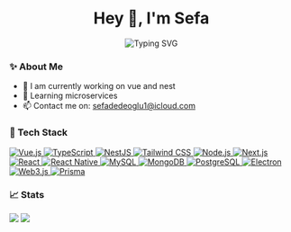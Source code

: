 <h1 align="center">Hey 👋, I'm Sefa</h1>

<p align="center">
  <img src="https://readme-typing-svg.demolab.com?font=Fira+Code&size=24&pause=1000&color=58A6FF&center=true&vCenter=true&width=435&lines=Full-stack+Developer;Vue+%7C+NestJS+%7C+Prisma" alt="Typing SVG" />
</p>

### ✨ About Me
- 🔭 I am currently working on vue and nest
- 🌱 Learning microservices
- 📫 Contact me on: sefadedeoglu1@icloud.com



### 🧰 Tech Stack

<p align="left"> <a href="https://vuejs.org/" target="_blank"> <img src="https://img.shields.io/badge/Vue.js-35495E?style=for-the-badge&logo=vue.js&logoColor=4FC08D" alt="Vue.js"/> </a> <a href="https://www.typescriptlang.org/" target="_blank"> <img src="https://img.shields.io/badge/TypeScript-007ACC?style=for-the-badge&logo=typescript&logoColor=white" alt="TypeScript"/> </a> <a href="https://nestjs.com/" target="_blank"> <img src="https://img.shields.io/badge/NestJS-E0234E?style=for-the-badge&logo=nestjs&logoColor=white" alt="NestJS"/> </a> <a href="https://tailwindcss.com/" target="_blank"> <img src="https://img.shields.io/badge/Tailwind_CSS-38B2AC?style=for-the-badge&logo=tailwind-css&logoColor=white" alt="Tailwind CSS"/> </a> <a href="https://nodejs.org/" target="_blank"> <img src="https://img.shields.io/badge/Node.js-339933?style=for-the-badge&logo=node.js&logoColor=white" alt="Node.js"/> </a> <a href="https://nextjs.org/" target="_blank"> <img src="https://img.shields.io/badge/Next.js-000000?style=for-the-badge&logo=next.js&logoColor=white" alt="Next.js"/> </a> <a href="https://reactjs.org/" target="_blank"> <img src="https://img.shields.io/badge/React-20232A?style=for-the-badge&logo=react&logoColor=61DAFB" alt="React"/> </a> <a href="https://reactnative.dev/" target="_blank"> <img src="https://img.shields.io/badge/React_Native-20232A?style=for-the-badge&logo=react&logoColor=61DAFB" alt="React Native"/> </a> <a href="https://www.mysql.com/" target="_blank"> <img src="https://img.shields.io/badge/MySQL-4479A1?style=for-the-badge&logo=mysql&logoColor=white" alt="MySQL"/> </a> <a href="https://www.mongodb.com/" target="_blank"> <img src="https://img.shields.io/badge/MongoDB-47A248?style=for-the-badge&logo=mongodb&logoColor=white" alt="MongoDB"/> </a> <a href="https://www.postgresql.org/" target="_blank"> <img src="https://img.shields.io/badge/PostgreSQL-4169E1?style=for-the-badge&logo=postgresql&logoColor=white" alt="PostgreSQL"/> </a> <a href="https://www.electronjs.org/" target="_blank"> <img src="https://img.shields.io/badge/Electron-47848F?style=for-the-badge&logo=electron&logoColor=white" alt="Electron"/> </a> <a href="https://web3js.readthedocs.io/" target="_blank"> <img src="https://img.shields.io/badge/Web3.js-F16822?style=for-the-badge&logo=web3.js&logoColor=white" alt="Web3.js"/> </a> <a href="https://www.prisma.io/" target="_blank"> <img src="https://img.shields.io/badge/Prisma-2D3748?style=for-the-badge&logo=prisma&logoColor=white" alt="Prisma"/> </a> </p>



### 📈 Stats
<p>
  <img src="https://github-readme-stats.vercel.app/api?username=sefadedeoglu&show_icons=true&theme=tokyonight" />
  <img src="https://github-readme-streak-stats.herokuapp.com/?user=sefadedeoglu&theme=tokyonight" />
</p>
